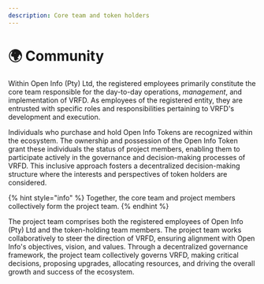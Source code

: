 ```yaml
---
description: Core team and token holders
---
```


# 🌍 Community

Within Open Info (Pty) Ltd, the registered employees primarily constitute the core team responsible for the day-to-day operations, _management_, and implementation of VRFD. As employees of the registered entity, they are entrusted with specific roles and responsibilities pertaining to VRFD's development and execution.

Individuals who purchase and hold Open Info Tokens are recognized within the ecosystem. The ownership and possession of the Open Info Token grant these individuals the status of project members, enabling them to participate actively in the governance and decision-making processes of VRFD. This inclusive approach fosters a decentralized decision-making structure where the interests and perspectives of token holders are considered.

{% hint style="info" %}
Together, the core team and project members collectively form the project team.&#x20;
{% endhint %}

The project team comprises both the registered employees of Open Info (Pty) Ltd and the token-holding team members. The project team works collaboratively to steer the direction of VRFD, ensuring alignment with Open Info's objectives, vision, and values. Through a decentralized governance framework, the project team collectively governs VRFD, making critical decisions, proposing upgrades, allocating resources, and driving the overall growth and success of the ecosystem.
